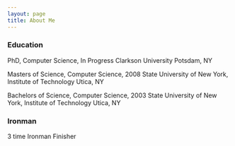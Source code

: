 ```yaml
---
layout: page
title: About Me
---
```


### Education

PhD, Computer Science, In Progress
Clarkson University
Potsdam, NY

Masters of Science, Computer Science, 2008
State University of New York, Institute of Technology
Utica, NY

Bachelors of Science, Computer Science, 2003
State University of New York, Institute of Technology
Utica, NY

### Ironman

3 time Ironman Finisher
